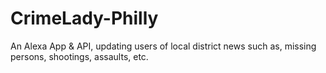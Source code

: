 # CrimeLady-Philly
An Alexa App & API, updating users of local district news such as, missing persons, shootings, assaults, etc.
